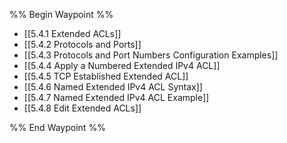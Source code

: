 %% Begin Waypoint %%
- [[5.4.1 Extended ACLs]]
- [[5.4.2 Protocols and Ports]]
- [[5.4.3 Protocols and Port Numbers Configuration Examples]]
- [[5.4.4 Apply a Numbered Extended IPv4 ACL]]
- [[5.4.5 TCP Established Extended ACL]]
- [[5.4.6 Named Extended IPv4 ACL Syntax]]
- [[5.4.7 Named Extended IPv4 ACL Example]]
- [[5.4.8 Edit Extended ACLs]]

%% End Waypoint %%

